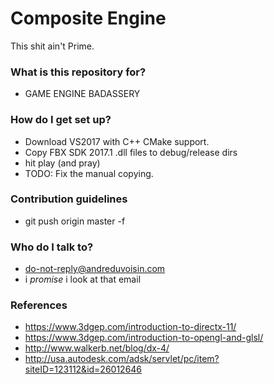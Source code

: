 # Composite Engine #

This shit ain't Prime.

### What is this repository for? ###

* GAME ENGINE BADASSERY

### How do I get set up? ###

* Download VS2017 with C++ CMake support.
* Copy FBX SDK 2017.1 .dll files to debug/release dirs
* hit play (and pray)
* TODO: Fix the manual copying.

### Contribution guidelines ###

* git push origin master -f

### Who do I talk to? ###

* do-not-reply@andreduvoisin.com
* i *promise* i look at that email

### References ###

* https://www.3dgep.com/introduction-to-directx-11/
* https://www.3dgep.com/introduction-to-opengl-and-glsl/
* http://www.walkerb.net/blog/dx-4/
* http://usa.autodesk.com/adsk/servlet/pc/item?siteID=123112&id=26012646
